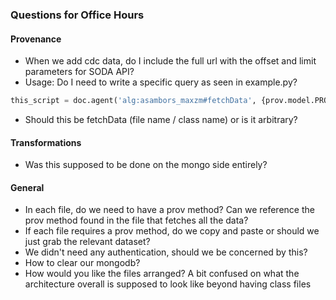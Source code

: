 ### Questions for Office Hours
#### Provenance
  * When we add cdc data, do I include the full url with the offset and limit parameters for SODA API? 
  * Usage: Do I need to write a specific query as seen in example.py?

```python 
this_script = doc.agent('alg:asambors_maxzm#fetchData', {prov.model.PROV_TYPE:prov.model.PROV['SoftwareAgent'], 'ont:Extension':'py'}) 

```
  * Should this be fetchData (file name / class name) or is it arbitrary?  

#### Transformations
  * Was this supposed to be done on the mongo side entirely?

#### General
  * In each file, do we need to have a prov method? Can we reference the prov method found in the file that fetches all the data?
  * If each file requires a prov method, do we copy and paste or should we just grab the relevant dataset?
  * We didn't need any authentication, should we be concerned by this? 
  * How to clear our mongodb? 
  * How would you like the files arranged? A bit confused on what the architecture overall is supposed to look like beyond having class files